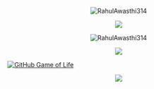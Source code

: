 <p align="center">
<img src="https://github-readme-stats.vercel.app/api?username=RahulAwasthi314&show_icons=true&theme=dark&layout=compact" alt="RahulAwasthi314" />
</p>
<p align="center">
<img src="https://github-readme-streak-stats.herokuapp.com/?user=rahulawasthi314&theme=dark&layout=compact"  />
</p>
<p align="center">
<img src="https://github-readme-stats.vercel.app/api/top-langs/?username=RahulAwasthi314&theme=dark&layout=compact" alt="RahulAwasthi314" />
</p>
<p align="center">
<img src="https://activity-graph.herokuapp.com/graph?username=rahulawasthi314&theme=dracula">
</p>


[![GitHub Game of Life](https://github4life.herokuapp.com/rahulawasthi314.gif?z=6)](https://github4life.herokuapp.com/rahulawasthi314)
<p align="center">
  <img align="center" src="https://readme-jokes.vercel.app/api?theme=dark">
 </p> 
